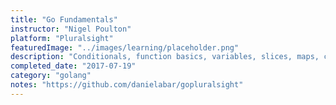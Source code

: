 ```yaml
---
title: "Go Fundamentals"
instructor: "Nigel Poulton"
platform: "Pluralsight"
featuredImage: "../images/learning/placeholder.png"
description: "Conditionals, function basics, variables, slices, maps, custom data types with structs, concurrent programming with goroutines."
completed_date: "2017-07-19"
category: "golang"
notes: "https://github.com/danielabar/gopluralsight"
---
```

